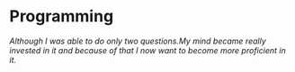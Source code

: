 # Programming
*Although I was able to do only two questions.My mind became really invested in it and because of that I now want to become more proficient in it.*
